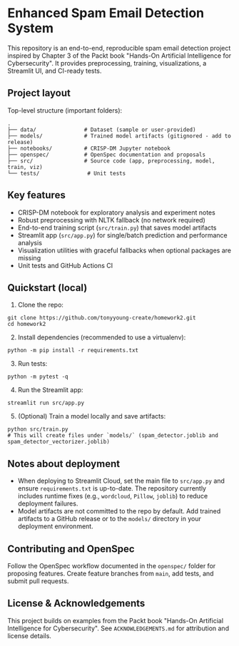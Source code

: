 # Enhanced Spam Email Detection System

This repository is an end-to-end, reproducible spam email detection project inspired by Chapter 3 of the Packt book "Hands-On Artificial Intelligence for Cybersecurity". It provides preprocessing, training, visualizations, a Streamlit UI, and CI-ready tests.

## Project layout

Top-level structure (important folders):

```
.
├── data/               # Dataset (sample or user-provided)
├── models/             # Trained model artifacts (gitignored - add to release)
├── notebooks/          # CRISP-DM Jupyter notebook
├── openspec/           # OpenSpec documentation and proposals
├── src/                # Source code (app, preprocessing, model, train, viz)
└── tests/               # Unit tests
```

## Key features

- CRISP-DM notebook for exploratory analysis and experiment notes
- Robust preprocessing with NLTK fallback (no network required)
- End-to-end training script (`src/train.py`) that saves model artifacts
- Streamlit app (`src/app.py`) for single/batch prediction and performance analysis
- Visualization utilities with graceful fallbacks when optional packages are missing
- Unit tests and GitHub Actions CI

## Quickstart (local)

1. Clone the repo:

```pwsh
git clone https://github.com/tonyyoung-create/homework2.git
cd homework2
```

2. Install dependencies (recommended to use a virtualenv):

```pwsh
python -m pip install -r requirements.txt
```

3. Run tests:

```pwsh
python -m pytest -q
```

4. Run the Streamlit app:

```pwsh
streamlit run src/app.py
```

5. (Optional) Train a model locally and save artifacts:

```pwsh
python src/train.py
# This will create files under `models/` (spam_detector.joblib and spam_detector_vectorizer.joblib)
```

## Notes about deployment

- When deploying to Streamlit Cloud, set the main file to `src/app.py` and ensure `requirements.txt` is up-to-date. The repository currently includes runtime fixes (e.g., `wordcloud`, `Pillow`, `joblib`) to reduce deployment failures.
- Model artifacts are not committed to the repo by default. Add trained artifacts to a GitHub release or to the `models/` directory in your deployment environment.

## Contributing and OpenSpec

Follow the OpenSpec workflow documented in the `openspec/` folder for proposing features. Create feature branches from `main`, add tests, and submit pull requests.

## License & Acknowledgements

This project builds on examples from the Packt book "Hands-On Artificial Intelligence for Cybersecurity". See `ACKNOWLEDGEMENTS.md` for attribution and license details.
